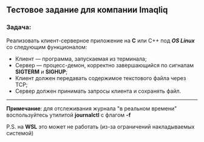## Тестовое задание для компании Imaqliq

### Задача:

Реализовать клиент-серверное приложение на **C** или C++ под ***OS Linux*** со следующим функционалом:

* Клиент — программа, запускаемая из терминала;
* Сервер — процесс-демон, корректно завершающийся по сигналам **SIGTERM** и **SIGHUP**;
* Клиент должен передавать содержимое текстового файла через TCP;
* Сервер должен принимать запросы клиента и сохранять файл.

---

**Примечание**: для отслеживания журнала "в реальном времени" воспользуйтесь утилитой
**journalctl** с флагом **-f**

P.S. на **WSL** это может не работать (из-за ограничений накладываемых системой)